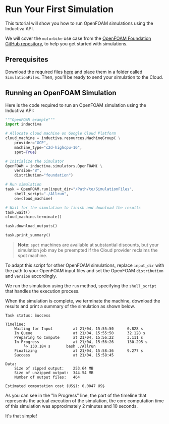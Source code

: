 # Run Your First Simulation
This tutorial will show you how to run OpenFOAM simulations using the Inductiva API. 

We will cover the `motorbike` use case from the [OpenFOAM Foundation GitHub repository](https://github.com/OpenFOAM/OpenFOAM-8/tree/version-8/tutorials), to help you get started with simulations.

## Prerequisites
Download the required files [here](https://github.com/OpenFOAM/OpenFOAM-8/tree/version-8/tutorials/incompressible/simpleFoam/motorBike) and place them in a folder called `SimulationFiles`. Then, you’ll be ready to send your simulation to the Cloud.

## Running an OpenFOAM Simulation
Here is the code required to run an OpenFOAM simulation using the Inductiva API:

```python
"""OpenFOAM example"""
import inductiva

# Allocate cloud machine on Google Cloud Platform
cloud_machine = inductiva.resources.MachineGroup( \
    provider="GCP",
    machine_type="c2d-highcpu-16",
	spot=True)

# Initialize the Simulator
OpenFOAM = inductiva.simulators.OpenFOAM( \
    version="8",
	distribution="foundation")

# Run simulation
task = OpenFOAM.run(input_dir="/Path/to/SimulationFiles",
    shell_script="./Allrun",
    on=cloud_machine)

# Wait for the simulation to finish and download the results
task.wait()
cloud_machine.terminate()

task.download_outputs()

task.print_summary()
```

> **Note**: `spot` machines are available at substantial discounts, but your simulation job may be preempted if
> the Cloud provider reclaims the spot machine.

To adapt this script for other OpenFOAM simulations, replace `input_dir` with the
path to your OpenFOAM input files and set the OpenFOAM `distribution` and `version` accordingly.

We run the simulation using the `run` method, specifying the `shell_script` that handles the execution process.

When the simulation is complete, we terminate the machine, download the results and print a summary of the simulation as shown below.

```
Task status: Success

Timeline:
	Waiting for Input         at 21/04, 15:55:50      0.828 s
	In Queue                  at 21/04, 15:55:50      32.128 s
	Preparing to Compute      at 21/04, 15:56:22      3.111 s
	In Progress               at 21/04, 15:56:26      130.295 s
		└> 130.184 s       bash ./Allrun
	Finalizing                at 21/04, 15:58:36      9.277 s
	Success                   at 21/04, 15:58:45      

Data:
	Size of zipped output:    253.64 MB
	Size of unzipped output:  344.54 MB
	Number of output files:   464

Estimated computation cost (US$): 0.0047 US$
```

As you can see in the "In Progress" line, the part of the timeline that represents the actual execution of the simulation, 
the core computation time of this simulation was approximately 2 minutes and 10 seconds.

It's that simple!
